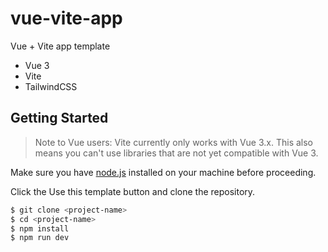 # vue-vite-app
Vue + Vite app template

* Vue 3
* Vite
* TailwindCSS

## Getting Started

> Note to Vue users: Vite currently only works with Vue 3.x. This also means you can't use libraries that are not yet compatible with Vue 3.

Make sure you have [node.js](https://nodejs.org/en/) installed on your machine before proceeding.

Click the Use this template button and clone the repository.

```bash
$ git clone <project-name>
$ cd <project-name>
$ npm install
$ npm run dev
```
